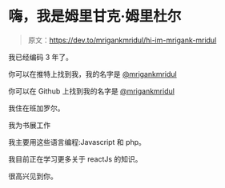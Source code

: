 # 嗨，我是姆里甘克·姆里杜尔

> 原文：<https://dev.to/mrigankmridul/hi-im-mrigank-mridul>

我已经编码 3 年了。

你可以在推特上找到我，我的名字是 [@mrigankmridul](https://twitter.com/mrigankmridul)

你可以在 Github 上找到我的名字是 [@mrigankmridul](https://github.com/mrigankmridul)

我住在班加罗尔。

我为书展工作

我主要用这些语言编程:Javascript 和 php。

我目前正在学习更多关于 reactJs 的知识。

很高兴见到你。